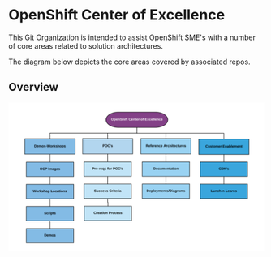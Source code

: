 OpenShift Center of Excellence 
====================================
This Git Organization is intended to assist OpenShift SME's with a number of core areas related to solution architectures.

The diagram below depicts the core areas covered by associated repos.

Overview
--------

![OpenShift Center of Excellence Project Overview](docs/images/ocp-coe-Core.svg?raw=true "OpenShift Center of Excellence Project Overview")




